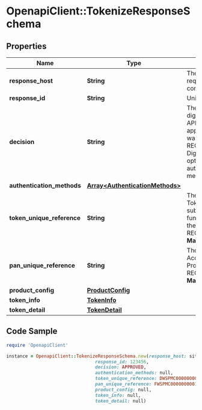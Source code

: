 # OpenapiClient::TokenizeResponseSchema

## Properties

Name | Type | Description | Notes
------------ | ------------- | ------------- | -------------
**response_host** | **String** | The MasterCard host that originated the request. Future calls in the same conversation may be routed to this host.   | [optional] 
**response_id** | **String** | Unique identifier for the response.  | [optional] 
**decision** | **String** | The tokenization decision for this digitization request. Must be either APPROVED (Digitization request was approved), DECLINED (Digitization request was declined) OR REQUIRE_ADDITIONAL_AUTHENTICATION Digitization request was approved but optionally requires additional authentication. One or more Authentication methods may be provided).  | [optional] 
**authentication_methods** | [**Array&lt;AuthenticationMethods&gt;**](AuthenticationMethods.md) |  | [optional] 
**token_unique_reference** | **String** | The unique reference allocated to the new Token. Serves as a unique identifier for all subsequent queries or management functions relating to this Token. Provided if the decision was APPROVED or REQUIRE_ADDITIONAL_AUTHENTICATION.    __Max Length:64__  | [optional] 
**pan_unique_reference** | **String** | The unique reference allocated to the Account Primary Account Number. Provided if the decision was APPROVED or REQUIRE_ADDITIONAL_AUTHENTICATION.  __Max Length:64__  | [optional] 
**product_config** | [**ProductConfig**](ProductConfig.md) |  | [optional] 
**token_info** | [**TokenInfo**](TokenInfo.md) |  | [optional] 
**token_detail** | [**TokenDetail**](TokenDetail.md) |  | [optional] 

## Code Sample

```ruby
require 'OpenapiClient'

instance = OpenapiClient::TokenizeResponseSchema.new(response_host: site2.payment-app-provider.com,
                                 response_id: 123456,
                                 decision: APPROVED,
                                 authentication_methods: null,
                                 token_unique_reference: DWSPMC000000000132d72d4fcb2f4136a0532d3093ff1a45,
                                 pan_unique_reference: FWSPMC000000000159f71f703d2141efaf04dd26803f922b,
                                 product_config: null,
                                 token_info: null,
                                 token_detail: null)
```


